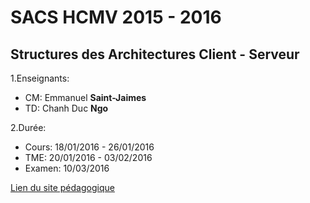 # SACS HCMV 2015 - 2016
## Structures des Architectures Client - Serveur

1.Enseignants:  
* CM: Emmanuel **Saint-Jaimes** 
* TD: Chanh Duc **Ngo**  

2.Durée:  
* Cours: 18/01/2016 - 26/01/2016  
* TME: 20/01/2016 - 03/02/2016
* Examen: 10/03/2016  

[Lien du site pédagogique](https://www-licence.ufr-info-p6.jussieu.fr/lmd/licence/2015/ue/3I016V-2015oct/WEB1)